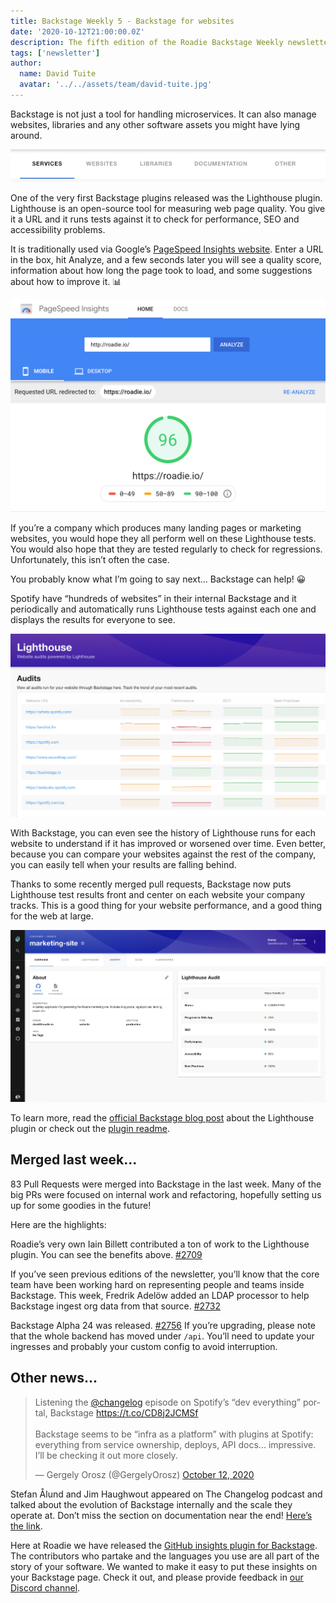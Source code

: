```yaml
---
title: Backstage Weekly 5 - Backstage for websites
date: '2020-10-12T21:00:00.0Z'
description: The fifth edition of the Roadie Backstage Weekly newsletter. Tracking website performance over time with Backstage.
tags: ['newsletter']
author:
  name: David Tuite
  avatar: '../../assets/team/david-tuite.jpg'
---
```


Backstage is not just a tool for handling microservices. It can also manage websites, libraries and any other software assets you might have lying around.

![a toolbar from backstage showing types of entities it can store - services, websites, docs, libraries and other](./entity-kinds.png)

One of the very first Backstage plugins released was the Lighthouse plugin. Lighthouse is an open-source tool for measuring web page quality. You give it a URL and it runs tests against it to check for performance, SEO and accessibility problems.

It is traditionally used via Google’s [PageSpeed Insights website](https://developers.google.com/speed/pagespeed/insights). Enter a URL in the box, hit Analyze, and a few seconds later you will see a quality score, information about how long the page took to load, and some suggestions about how to improve it. 📊

![the results of running roadie.io through page speed insights](./page-speed-insights.png)

If you’re a company which produces many landing pages or marketing websites, you would hope they all perform well on these Lighthouse tests. You would also hope that they are tested regularly to check for regressions. Unfortunately, this isn’t often the case.

You probably know what I’m going to say next… Backstage can help! 😀

Spotify have “hundreds of websites” in their internal Backstage and it periodically and automatically runs Lighthouse tests against each one and displays the results for everyone to see.

![a list of Spotify websites in the Backstage lighthouse plugin](./backstage-websites.png)

With Backstage, you can even see the history of Lighthouse runs for each website to understand if it has improved or worsened over time. Even better, because you can compare your websites against the rest of the company, you can easily tell when your results are falling behind.

Thanks to some recently merged pull requests, Backstage now puts Lighthouse test results front and center on each website your company tracks. This is a good thing for your website performance, and a good thing for the web at large.

![the lighthouse widget on the overview page of Backstage](./lighthouse-widget.png)

To learn more, read the [official Backstage blog post](https://backstage.io/blog/2020/04/06/lighthouse-plugin) about the Lighthouse plugin or check out the [plugin readme](https://github.com/spotify/backstage/tree/master/plugins/lighthouse).

## Merged last week...

83 Pull Requests were merged into Backstage in the last week. Many of the big PRs were focused on internal work and refactoring, hopefully setting us up for some goodies in the future!

Here are the highlights:

Roadie’s very own Iain Billett contributed a ton of work to the Lighthouse plugin. You can see the benefits above. [#2709](https://github.com/spotify/backstage/pull/2709)

If you’ve seen previous editions of the newsletter, you’ll know that the core team have been working hard on representing people and teams inside Backstage. This week, Fredrik Adelöw added an LDAP processor to help Backstage ingest org data from that source. [#2732](https://github.com/spotify/backstage/pull/2732)

Backstage Alpha 24 was released. [#2756](https://github.com/spotify/backstage/pull/2756) If you’re upgrading, please note that the whole backend has moved under `/api`. You’ll need to update your ingresses and probably your custom config to avoid interruption.

## Other news...

<blockquote class="twitter-tweet"><p lang="en" dir="ltr">Listening the <a href="https://twitter.com/changelog?ref_src=twsrc%5Etfw">@changelog</a> episode on Spotify’s “dev everything” portal, Backstage <a href="https://t.co/CD8j2JCMSf">https://t.co/CD8j2JCMSf</a><br><br>Backstage seems to be “infra as a platform” with plugins at Spotify: everything from service ownership, deploys, API docs... impressive. I’ll be checking it out more closely.</p>&mdash; Gergely Orosz (@GergelyOrosz) <a href="https://twitter.com/GergelyOrosz/status/1315615504099356673?ref_src=twsrc%5Etfw">October 12, 2020</a></blockquote>

Stefan Ålund and Jim Haughwout appeared on The Changelog podcast and talked about the evolution of Backstage internally and the scale they operate at. Don’t miss the section on documentation near the end! [Here’s the link](https://changelog.com/podcast/415).

Here at Roadie we have released the [GitHub insights plugin for Backstage](https://github.com/RoadieHQ/backstage-plugin-github-insights). The contributors who partake and the languages you use are all part of the story of your software. We wanted to make it easy to put these insights on your Backstage page. Check it out, and please provide feedback in [our Discord channel](https://discord.com/invite/BUJQwK).
